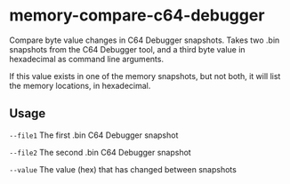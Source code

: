 # memory-compare-c64-debugger
Compare byte value changes in C64 Debugger snapshots. Takes two .bin snapshots from the C64 Debugger tool, and a third byte value in hexadecimal as command line arguments.

If this value exists in one of the memory snapshots, but not both, it will list the memory locations, in hexadecimal.

## Usage
```--file1``` The first .bin C64 Debugger snapshot

```--file2``` The second .bin C64 Debugger snapshot

```--value``` The value (hex) that has changed between snapshots
